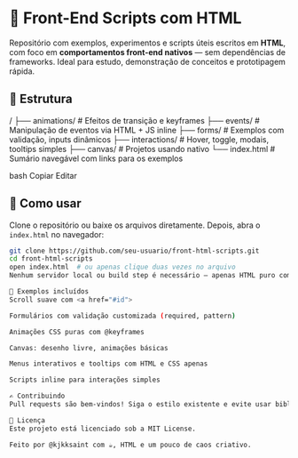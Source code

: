 # 🧠 Front-End Scripts com HTML

Repositório com exemplos, experimentos e scripts úteis escritos em **HTML**, com foco em **comportamentos front-end nativos** — sem dependências de frameworks. Ideal para estudo, demonstração de conceitos e prototipagem rápida.

## 📂 Estrutura

/
├── animations/ # Efeitos de transição e keyframes
├── events/ # Manipulação de eventos via HTML + JS inline
├── forms/ # Exemplos com validação, inputs dinâmicos
├── interactions/ # Hover, toggle, modais, tooltips simples
├── canvas/ # Projetos usando <canvas> nativo
└── index.html # Sumário navegável com links para os exemplos

bash
Copiar
Editar

## 🚀 Como usar

Clone o repositório ou baixe os arquivos diretamente. Depois, abra o `index.html` no navegador:

```bash
git clone https://github.com/seu-usuario/front-html-scripts.git
cd front-html-scripts
open index.html  # ou apenas clique duas vezes no arquivo
Nenhum servidor local ou build step é necessário — apenas HTML puro com toques de JS e CSS.

📌 Exemplos incluídos
Scroll suave com <a href="#id">

Formulários com validação customizada (required, pattern)

Animações CSS puras com @keyframes

Canvas: desenho livre, animações básicas

Menus interativos e tooltips com HTML e CSS apenas

Scripts inline para interações simples

✍️ Contribuindo
Pull requests são bem-vindos! Siga o estilo existente e evite usar bibliotecas externas — o foco aqui é entender como o front-end funciona na base.

📄 Licença
Este projeto está licenciado sob a MIT License.

Feito por @kjkksaint com ☕, HTML e um pouco de caos criativo.
